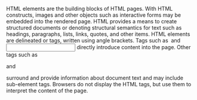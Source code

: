 HTML elements are the building blocks of HTML 
pages. With HTML constructs, images and other
objects such as interactive forms may be embedded
into the rendered page. HTML provides a means 
to create structured documents or denoting 
structural semantics for text such as headings,
paragraphs, lists, links, quotes, and other 
items. HTML elements are delineated or 
tags, written using angle brackets. 
Tags such as <img> and <input> directly 
introduce content into the page. Other
tags such as <p> and </p> surround and 
provide information about document text
and may include sub-element tags.
Browsers do not display the HTML tags,
but use them to interpret the content 
of the page.    
